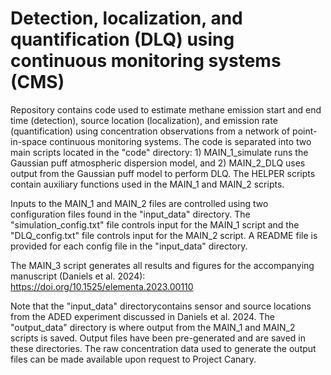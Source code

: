 # Detection, localization, and quantification (DLQ) using continuous monitoring systems (CMS)

Repository contains code used to estimate methane emission start and end time (detection), source location (localization), and emission rate (quantification) using concentration observations from a network of point-in-space continuous monitoring systems. The code is separated into two main scripts located in the "code" directory: 1) MAIN_1_simulate runs the Gaussian puff atmospheric dispersion model, and 2) MAIN_2_DLQ uses output from the Gaussian puff model to perform DLQ. The HELPER scripts contain auxiliary functions used in the MAIN_1 and MAIN_2 scripts.

Inputs to the MAIN_1 and MAIN_2 files are controlled using two configuration files found in the "input_data" directory. The "simulation_config.txt" file controls input for the MAIN_1 script and the "DLQ_config.txt" file controls input for the MAIN_2 script. A README file is provided for each config file in the "input_data" directory.

The MAIN_3 script generates all results and figures for the accompanying manuscript (Daniels et al. 2024): https://doi.org/10.1525/elementa.2023.00110

Note that the "input_data" directorycontains sensor and source locations from the ADED experiment discussed in Daniels et al. 2024. The "output_data" directory is where output from the MAIN_1 and MAIN_2 scripts is saved. Output files have been pre-generated and are saved in these directories. The raw concentration data used to generate the output files can be made available upon request to Project Canary.

